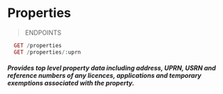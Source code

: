 # Properties

> ENDPOINTS

```php
  GET /properties
  GET /properties/:uprn
```

##### Provides top level property data including address, UPRN, USRN and reference numbers of any licences, applications and temporary exemptions associated with the property.
